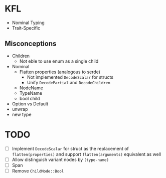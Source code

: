 # KFL

- Nominal Typing
- Trait-Specific

## Misconceptions

- Children
  - Not eble to use enum as a single child
- Nominal
  - Flatten properties (analogous to serde)
    - Not implemented `DecodeScalar` for structs
    - Unify `DecodePartial` and `DecodeChildren`
  - NodeName
  - TypeName
  - bool child
- Option vs Default
- unwrap
- new type

# TODO

- [ ] Implement `DecodeScalar` for struct as the replacement of `flatten(properties)` and support `flatten(arguments)` equivalent as well
- [ ] Allow distinguish variant nodes by `(type-name)`
- [ ] Span
- [ ] Remove `ChildMode::Bool`
